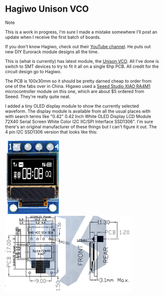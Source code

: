 # Hagiwo Unison VCO

> [!NOTE]
> This is a work in progress, I'm sure I made a mistake somewhere I'll post an update when I receive the first batch of boards. 

If you don't know Hagiwo, check out their [YouTube channel](https://www.youtube.com/@HAGIWO). He puts out new DIY Eurorack module designs all the time.

This is (what is currently) has latest module, the [Unison VCO](https://note.com/solder_state/n/na0ae5754fa9c). All I've done is switch to SMT devices to try to fit it all on a single 6hp PCB. All credit for the circuit design go to Hagiwo.

The PCB is 100x30mm so it should be pretty darned cheap to order from one of the fabs over in China. Higawo used a [Seeed Studio XIAO RA4M1](https://wiki.seeedstudio.com/getting_started_xiao_ra4m1/) microcontroller module on this one, which are about $5 ordered from Seeed. They're really quite neat.

I added a tiny OLED display module to show the currently selected waveform. The display module is available from all the usual places with with search terms like "0.42" 0.42 Inch White OLED Display LCD Module 72X40 Serial Screen White Color I2C IIC/SPI Interface SSD1306". I'm sure there's an original manufacturer of these things but I can't figure it out. The 4 pin I2C SSD1306 version that looks like this:

<img src="./docs/042-OLED.png" height="250"><img src="./docs/042-OLED-drawing.png" height="250">
